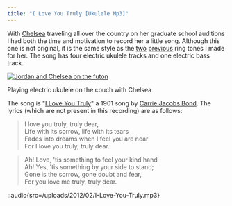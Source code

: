 ```yaml
---
title: "I Love You Truly [Ukulele Mp3]"
---
```


With [Chelsea](http://chelseahollow.com) traveling all over the country on her graduate school auditions I had both the time and motivation to record her a little song. Although this one is not original, it is the same style as the [two](/blog/electric-ukulele-ring-tone-for-chelsea/) [previous](/blog/the-surprise-slide-ukulele-micro-song/) ring tones I made for her. The song has four electric ukulele tracks and one electric bass track.

[![](/uploads/2012/02/305303_10150758097545034_695475033_20230725_3825594_n-500x373.jpg "Jordan and Chelsea on the futon")](/uploads/2012/02/305303_10150758097545034_695475033_20230725_3825594_n.jpeg)

Playing electric ukulele on the couch with Chelsea

The song is "[I Love You Truly](http://en.wikipedia.org/wiki/I_Love_You_Truly)" a 1901 song by [Carrie Jacobs Bond](http://en.wikipedia.org/wiki/Carrie_Jacobs_Bond "Carrie Jacobs Bond"). The lyrics (which are not present in this recording) are as follows:

> I love you truly, truly dear,  
> Life with its sorrow, life with its tears  
> Fades into dreams when I feel you are near  
> For I love you truly, truly dear.  

> Ah! Love, 'tis something to feel your kind hand  
> Ah! Yes, 'tis something by your side to stand;  
> Gone is the sorrow, gone doubt and fear,  
> For you love me truly, truly dear.  

::audio{src=/uploads/2012/02/I-Love-You-Truly.mp3}